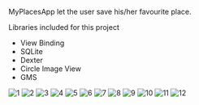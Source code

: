 MyPlacesApp let the user save his/her favourite place.

Libraries included for this project
- View Binding
- SQLite
- Dexter
- Circle Image View
- GMS

![1](https://user-images.githubusercontent.com/109162046/194761460-f9e01d48-b96d-4016-9987-05b255d53b93.PNG)
![2](https://user-images.githubusercontent.com/109162046/194761461-83fbe733-5fe2-4ee6-a60f-eee66380919d.PNG)
![3](https://user-images.githubusercontent.com/109162046/194761475-57798045-7bd1-46d7-9cfb-b634c1971eaa.PNG)
![4](https://user-images.githubusercontent.com/109162046/194761482-02541b25-9fb6-459d-93c6-08939b790d70.PNG)
![5](https://user-images.githubusercontent.com/109162046/194761484-74525750-b999-4875-aa95-2b9d9481f52f.PNG)
![6](https://user-images.githubusercontent.com/109162046/194761485-1f1b833e-dc6a-45da-b4cc-0e2e7e387eb2.PNG)
![7](https://user-images.githubusercontent.com/109162046/194761486-c29cb0aa-4285-47f1-aca7-fa5c45797931.PNG)
![8](https://user-images.githubusercontent.com/109162046/194761489-ce1c0e67-bc22-4b11-85f7-a77a25529824.png)
![9](https://user-images.githubusercontent.com/109162046/194761491-d090dfa8-5f36-4498-b9d9-186bd42254e8.png)
![10](https://user-images.githubusercontent.com/109162046/194761492-124114c9-97d8-42cc-bd14-14af79410653.png)
![11](https://user-images.githubusercontent.com/109162046/194761494-1043823c-2e8c-476c-af51-91f8eff6d648.png)
![12](https://user-images.githubusercontent.com/109162046/194761498-f5a9eafb-6f5f-40c5-ba58-1e7b7198d272.png)
